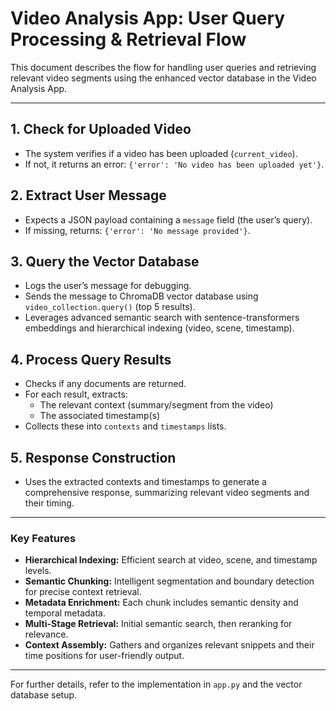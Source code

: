 # Video Analysis App: User Query Processing & Retrieval Flow

This document describes the flow for handling user queries and retrieving relevant video segments using the enhanced vector database in the Video Analysis App.

---

## 1. Check for Uploaded Video
- The system verifies if a video has been uploaded (`current_video`).
- If not, it returns an error: `{'error': 'No video has been uploaded yet'}`.

## 2. Extract User Message
- Expects a JSON payload containing a `message` field (the user’s query).
- If missing, returns: `{'error': 'No message provided'}`.

## 3. Query the Vector Database
- Logs the user’s message for debugging.
- Sends the message to ChromaDB vector database using `video_collection.query()` (top 5 results).
- Leverages advanced semantic search with sentence-transformers embeddings and hierarchical indexing (video, scene, timestamp).

## 4. Process Query Results
- Checks if any documents are returned.
- For each result, extracts:
    - The relevant context (summary/segment from the video)
    - The associated timestamp(s)
- Collects these into `contexts` and `timestamps` lists.

## 5. Response Construction
- Uses the extracted contexts and timestamps to generate a comprehensive response, summarizing relevant video segments and their timing.

---

### Key Features
- **Hierarchical Indexing:** Efficient search at video, scene, and timestamp levels.
- **Semantic Chunking:** Intelligent segmentation and boundary detection for precise context retrieval.
- **Metadata Enrichment:** Each chunk includes semantic density and temporal metadata.
- **Multi-Stage Retrieval:** Initial semantic search, then reranking for relevance.
- **Context Assembly:** Gathers and organizes relevant snippets and their time positions for user-friendly output.

---

For further details, refer to the implementation in `app.py` and the vector database setup.
